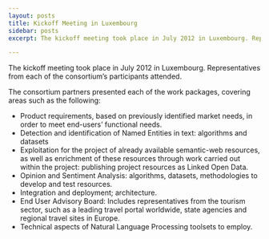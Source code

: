 ```yaml
---
layout: posts
title: Kickoff Meeting in Luxembourg
sidebar: posts
excerpt: The kickoff meeting took place in July 2012 in Luxembourg. Representatives from each of the consortium’s participants attended.

---
```


The kickoff meeting took place in July 2012 in Luxembourg. Representatives from each of the consortium’s participants attended.

The consortium partners presented each of the work packages, covering areas such as the following:

* Product requirements, based on previously identified market needs, in order to meet end-users’ functional needs.
* Detection and identification of Named Entities in text: algorithms and datasets
* Exploitation for the project of already available semantic-web resources, as well as enrichment of these resources through work carried out within the project: publishing project resources as Linked Open Data.
* Opinion and Sentiment Analysis: algorithms, datasets, methodologies to develop and test resources.
* Integration and deployment; architecture.
* End User Advisory Board: Includes representatives from the tourism sector, such as a leading  travel portal worldwide, state agencies and regional travel sites in Europe.
* Technical aspects of Natural Language Processing toolsets to employ.
